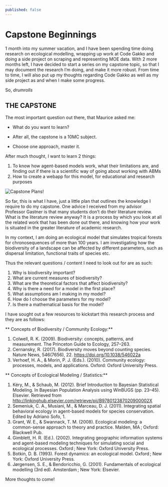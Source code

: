 ```yaml
---
published: false
---
```

# Capstone Beginnings

1 month into my summer vacation, and I have been spending time doing research on ecological modelling, wrapping up work at Code Gakko and doing a side project on scraping and representing MOE data. With 2 more months left, I have decided to start a series on my capstone topic, so that I may document the research I’m doing, and make it more robust. From time to time, I will also put up my thoughts regarding Code Gakko as well as my side project as and when I make some progress.

So, *drumrolls*

## THE CAPSTONE

The most important question out there, that Maurice asked me:

- What do you want to learn?

- After all, the capstone is a 10MC subject.

- Choose one approach, master it.

After much thought, I want to learn 2 things:

1. To know how agent-based models work, what their limitations are, and finding out if there is a scientific way of going about working with ABMs
2. How to create a webapp for this model, for educational and research purposes

![Capstone Plans]({{site.baseurl}}/_posts/Picture.png)!

So far, this is what I have, just a little plan that outlines the knowledge I require to do my capstone. One advice I received from my advisor Professor Gastner is that many students don’t do their literature review. What is the literature review anyway? It is a process by which you look at all the related work that has been done out there, and knowing how your work is situated in the greater literature of academic research.

In my context, I am doing an ecological model that simulates tropical forests for chronosequences of more than 100 years. I am investigating how the biodiversity of a landscape can be affected by different parameters, such as dispersal limitation, functional traits of species etc.

Thus the relevant questions / content I need to look out for are as such:

1. Why is biodiversity important?
2. What are current measures of biodiversity?
3. What are the theoretical factors that affect biodiversity?
4. Why is there a need for a model in the first place?
5. What assumptions am I making in my model?
6. How do I choose the parameters for my model?
7. Is there a mathematical basis for the model?

I have sought out a few resources to kickstart this research process and they are as follows:

** Concepts of Biodiversity / Community Ecology:**

1. Colwell, R. K. (2009). Biodiversity: concepts, patterns, and measurement. The Princeton Guide to Ecology, 257–263.
2. Cernansky, R. (2017). Biodiversity moves beyond counting species. Nature News, 546(7656), 22. https://doi.org/10.1038/546022a
3. Verhoef, H. A., & Morin, P. J. (Eds.). (2010). Community ecology: processes, models, and applications. Oxford: Oxford University Press.


** Concepts of Ecological Modeling / Statistics:**

1. Kéry, M., & Schaub, M. (2012). Brief Introduction to Bayesian Statistical Modeling. In Bayesian Population Analysis using WinBUGS (pp. 23–45). Elsevier. Retrieved from http://linkinghub.elsevier.com/retrieve/pii/B978012387020900002X
2. Semeniuk, C. A., Musiani, M., & Marceau, D. J. (2011). Integrating spatial behavioral ecology in agent-based models for species conservation. Edited by Adriano Sofo, 1.
3. Grant, W. E., & Swannack, T. M. (2008). Ecological modeling: a common-sense approach to theory and practice. Malden, MA ; Oxford: Blackwell Pub.
4. Gimblett, H. R. (Ed.). (2002). Integrating geographic information systems and agent-based modeling techniques for simulating social and ecological processes. Oxford ; New York: Oxford University Press.
5. Botkin, D. B. (1993). Forest dynamics: an ecological model. Oxford ; New York: Oxford University Press.
6. Jørgensen, S. E., & Bendoricchio, G. (2001). Fundamentals of ecological modelling (3rd ed). Amsterdam ; New York: Elsevier.

More thoughts to come!